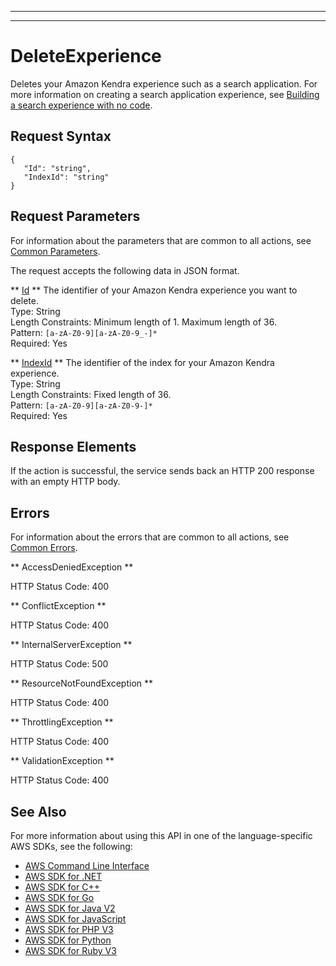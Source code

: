 --------

--------

# DeleteExperience<a name="API_DeleteExperience"></a>

Deletes your Amazon Kendra experience such as a search application\. For more information on creating a search application experience, see [Building a search experience with no code](https://docs.aws.amazon.com/kendra/latest/dg/deploying-search-experience-no-code.html)\.

## Request Syntax<a name="API_DeleteExperience_RequestSyntax"></a>

```
{
   "Id": "string",
   "IndexId": "string"
}
```

## Request Parameters<a name="API_DeleteExperience_RequestParameters"></a>

For information about the parameters that are common to all actions, see [Common Parameters](CommonParameters.md)\.

The request accepts the following data in JSON format\.

 ** [Id](#API_DeleteExperience_RequestSyntax) **   <a name="Kendra-DeleteExperience-request-Id"></a>
The identifier of your Amazon Kendra experience you want to delete\.  
Type: String  
Length Constraints: Minimum length of 1\. Maximum length of 36\.  
Pattern: `[a-zA-Z0-9][a-zA-Z0-9_-]*`   
Required: Yes

 ** [IndexId](#API_DeleteExperience_RequestSyntax) **   <a name="Kendra-DeleteExperience-request-IndexId"></a>
The identifier of the index for your Amazon Kendra experience\.  
Type: String  
Length Constraints: Fixed length of 36\.  
Pattern: `[a-zA-Z0-9][a-zA-Z0-9-]*`   
Required: Yes

## Response Elements<a name="API_DeleteExperience_ResponseElements"></a>

If the action is successful, the service sends back an HTTP 200 response with an empty HTTP body\.

## Errors<a name="API_DeleteExperience_Errors"></a>

For information about the errors that are common to all actions, see [Common Errors](CommonErrors.md)\.

 ** AccessDeniedException **   
  
HTTP Status Code: 400

 ** ConflictException **   
  
HTTP Status Code: 400

 ** InternalServerException **   
  
HTTP Status Code: 500

 ** ResourceNotFoundException **   
  
HTTP Status Code: 400

 ** ThrottlingException **   
  
HTTP Status Code: 400

 ** ValidationException **   
  
HTTP Status Code: 400

## See Also<a name="API_DeleteExperience_SeeAlso"></a>

For more information about using this API in one of the language\-specific AWS SDKs, see the following:
+  [AWS Command Line Interface](https://docs.aws.amazon.com/goto/aws-cli/kendra-2019-02-03/DeleteExperience) 
+  [AWS SDK for \.NET](https://docs.aws.amazon.com/goto/DotNetSDKV3/kendra-2019-02-03/DeleteExperience) 
+  [AWS SDK for C\+\+](https://docs.aws.amazon.com/goto/SdkForCpp/kendra-2019-02-03/DeleteExperience) 
+  [AWS SDK for Go](https://docs.aws.amazon.com/goto/SdkForGoV1/kendra-2019-02-03/DeleteExperience) 
+  [AWS SDK for Java V2](https://docs.aws.amazon.com/goto/SdkForJavaV2/kendra-2019-02-03/DeleteExperience) 
+  [AWS SDK for JavaScript](https://docs.aws.amazon.com/goto/AWSJavaScriptSDK/kendra-2019-02-03/DeleteExperience) 
+  [AWS SDK for PHP V3](https://docs.aws.amazon.com/goto/SdkForPHPV3/kendra-2019-02-03/DeleteExperience) 
+  [AWS SDK for Python](https://docs.aws.amazon.com/goto/boto3/kendra-2019-02-03/DeleteExperience) 
+  [AWS SDK for Ruby V3](https://docs.aws.amazon.com/goto/SdkForRubyV3/kendra-2019-02-03/DeleteExperience) 